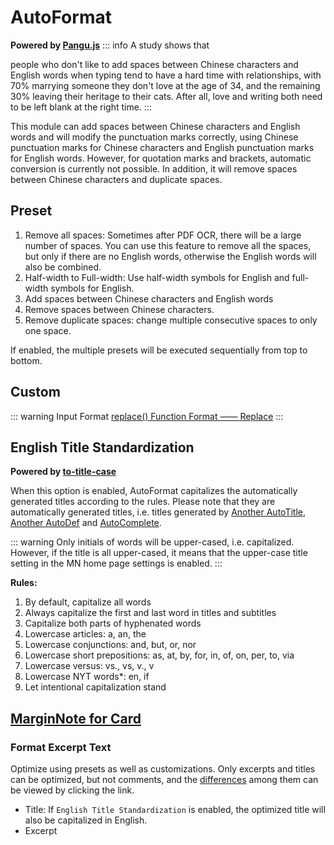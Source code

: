 # AutoFormat

**Powered by [Pangu.js](https://github.com/vinta/pangu.js/)**
::: info A study shows that

people who don't like to add spaces between Chinese characters and English words when typing tend to have a hard time with relationships, with 70% marrying someone they don't love at the age of 34, and the remaining 30% leaving their heritage to their cats. After all, love and writing both need to be left blank at the right time.
:::

This module can add spaces between Chinese characters and English words and will modify the punctuation marks correctly, using Chinese punctuation marks for Chinese characters and English punctuation marks for English words. However, for quotation marks and brackets, automatic conversion is currently not possible. In addition, it will remove spaces between Chinese characters and duplicate spaces.

## Preset

1. Remove all spaces: Sometimes after PDF OCR, there will be a large number of spaces. You can use this feature to remove all the spaces, but only if there are no English words, otherwise the English words will also be combined.
2. Half-width to Full-width: Use half-width symbols for English and full-width symbols for English.
3. Add spaces between Chinese characters and English words
4. Remove spaces between Chinese characters.
5. Remove duplicate spaces: change multiple consecutive spaces to only one space.

If enabled, the multiple presets will be executed sequentially from top to bottom.

## Custom

::: warning Input Format
[replace() Function Format —— Replace](../custom.md#replace-function)
:::

## English Title Standardization

**Powered by [to-title-case](https://github.com/gouch/to-title-case)**

When this option is enabled, AutoFormat capitalizes the automatically generated titles according to the rules. Please note that they are automatically generated titles, i.e. titles generated by [Another AutoTitle](anotherautodef.md), [Another AutoDef](anotherautodef.md) and [AutoComplete](autocomplete.md).

::: warning
Only initials of words will be upper-cased, i.e. capitalized. However, if the title is all upper-cased, it means that the upper-case title setting in the MN home page settings is enabled.
:::

**Rules:**

1. By default, capitalize all words
2. Always capitalize the first and last word in titles and subtitles
3. Capitalize both parts of hyphenated words
4. Lowercase articles: a, an, the
5. Lowercase conjunctions: and, but, or, nor
6. Lowercase short prepositions: as, at, by, for, in, of, on, per, to, via
7. Lowercase versus: vs., vs, v., v
8. Lowercase NYT words\*: en, if
9. Let intentional capitalization stand

## [MarginNote for Card](magicaction4card.md#format-excerpt-text)

### Format Excerpt Text

Optimize using presets as well as customizations. Only excerpts and titles can be optimized, but not comments, and the [differences](../concept.md#摘录笔记卡片评论) among them can be viewed by clicking the link.

- Title: If `English Title Standardization` is enabled, the optimized title will also be capitalized in English.
- Excerpt
